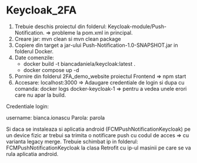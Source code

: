 # Keycloak_2FA

1. Trebuie deschis proiectul din folderul: Keycloak-module/Push-Notification. => probleme la pom.xml in principal.
2. Creare jar: mvn clean si mvn clean package
3. Copiere din target a jar-ului Push-Notification-1.0-SNAPSHOT.jar in folderul Docker.
4. Date comenzile:
   - docker build -t biancadaniela/keycloak:latest .
   - docker compose up -d
5. Pornire din folderul 2FA_demo_website proiectul Frontend => npm start
6. Accesare: localhost:3000 => Adaugare credentiale de login si dupa cu comanda: docker logs docker-keycloak-1 => pentru a vedea unele erori care nu apar la build.

Credentiale login:

username: bianca.ionascu
Parola: parola

Si daca se instaleaza si aplicatia android (FCMPushNotificationKeycloak) pe un device fizic ar trebui sa trimita o notificare push cu codul de acces => cu varianta legacy merge. 
Trebuie schimbat ip in folderul: FCMPushNotificationKeycloak la clasa Retrofit cu ip-ul masinii pe care se va rula aplicatia android.

